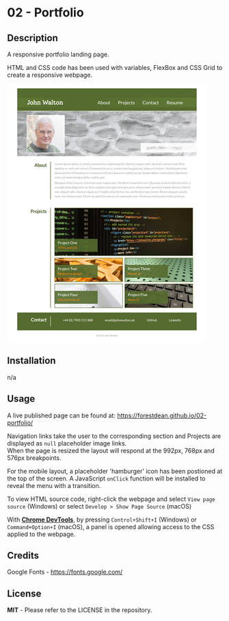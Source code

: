 # 02 - Portfolio

## Description
	
A responsive portfolio landing page.

HTML and CSS code has been used with variables, FlexBox and CSS Grid to create a responsive webpage. 

![webpage screenshot](./images/02-portfolio.png)
	
	
## Installation
	
n/a
	
## Usage
	
A live published page can be found at: https://forestdean.github.io/02-portfolio/ 

Navigation links take the user to the corresponding section and Projects are displayed as `null` placeholder image links.<br>When the page is resized the layout will respond at the 992px, 768px and 576px breakpoints.

For the mobile layout, a placeholder 'hamburger' icon has been postioned at the top of the screen. A JavaScript `onClick` function will be installed to reveal the menu with a transition.
	
    
To view HTML source code, right-click the webpage and select `View page source` (Windows) or select `Develop > Show Page Source` (macOS)

With [**Chrome DevTools**](https://www.google.com/intl/en_uk/chrome/dev/), by pressing `Control+Shift+I` (Windows) or `Command+Option+I` (macOS), a panel is opened allowing access to the CSS applied to the webpage.
	
## Credits
	
Google Fonts - https://fonts.google.com/

## License
	
**MIT** - Please refer to the LICENSE in the repository.
